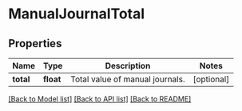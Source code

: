 # ManualJournalTotal

## Properties
Name | Type | Description | Notes
------------ | ------------- | ------------- | -------------
**total** | **float** | Total value of manual journals. | [optional] 

[[Back to Model list]](../README.md#documentation-for-models) [[Back to API list]](../README.md#documentation-for-api-endpoints) [[Back to README]](../README.md)


